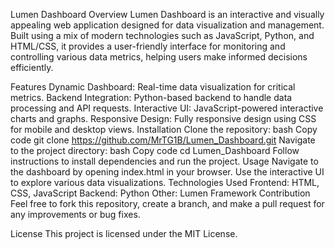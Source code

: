 Lumen Dashboard
Overview
Lumen Dashboard is an interactive and visually appealing web application designed for data visualization and management. Built using a mix of modern technologies such as JavaScript, Python, and HTML/CSS, it provides a user-friendly interface for monitoring and controlling various data metrics, helping users make informed decisions efficiently.

Features
Dynamic Dashboard: Real-time data visualization for critical metrics.
Backend Integration: Python-based backend to handle data processing and API requests.
Interactive UI: JavaScript-powered interactive charts and graphs.
Responsive Design: Fully responsive design using CSS for mobile and desktop views.
Installation
Clone the repository:
bash
Copy code
git clone https://github.com/MrTG1B/Lumen_Dashboard.git
Navigate to the project directory:
bash
Copy code
cd Lumen_Dashboard
Follow instructions to install dependencies and run the project.
Usage
Navigate to the dashboard by opening index.html in your browser.
Use the interactive UI to explore various data visualizations.
Technologies Used
Frontend: HTML, CSS, JavaScript
Backend: Python
Other: Lumen Framework
Contribution
Feel free to fork this repository, create a branch, and make a pull request for any improvements or bug fixes.

License
This project is licensed under the MIT License.

